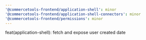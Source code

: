 ```yaml
---
'@commercetools-frontend/application-shell': minor
'@commercetools-frontend/application-shell-connectors': minor
'@commercetools-frontend/permissions': minor
---
```


feat(application-shell): fetch and expose user created date
